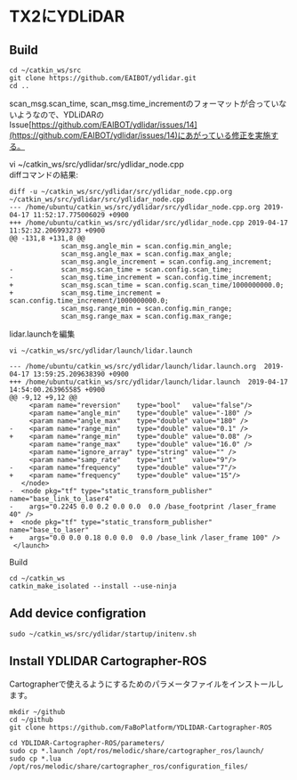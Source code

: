 # TX2にYDLiDAR

## Build

```
cd ~/catkin_ws/src
git clone https://github.com/EAIBOT/ydlidar.git
cd ..
```
scan_msg.scan_time, scan_msg.time_incrementのフォーマットが合っていないようなので、YDLiDARのIssue[https://github.com/EAIBOT/ydlidar/issues/14](https://github.com/EAIBOT/ydlidar/issues/14)にあがっている修正を実施する。

vi ~/catkin_ws/src/ydlidar/src/ydlidar_node.cpp<br>
diffコマンドの結果:<br>
```
diff -u ~/catkin_ws/src/ydlidar/src/ydlidar_node.cpp.org ~/catkin_ws/src/ydlidar/src/ydlidar_node.cpp
--- /home/ubuntu/catkin_ws/src/ydlidar/src/ydlidar_node.cpp.org	2019-04-17 11:52:17.775006029 +0900
+++ /home/ubuntu/catkin_ws/src/ydlidar/src/ydlidar_node.cpp	2019-04-17 11:52:32.206993273 +0900
@@ -131,8 +131,8 @@
             scan_msg.angle_min = scan.config.min_angle;
             scan_msg.angle_max = scan.config.max_angle;
             scan_msg.angle_increment = scan.config.ang_increment;
-            scan_msg.scan_time = scan.config.scan_time;
-            scan_msg.time_increment = scan.config.time_increment;
+            scan_msg.scan_time = scan.config.scan_time/1000000000.0;
+            scan_msg.time_increment = scan.config.time_increment/1000000000.0;
             scan_msg.range_min = scan.config.min_range;
             scan_msg.range_max = scan.config.max_range;
```

lidar.launchを編集<br>
```
vi ~/catkin_ws/src/ydlidar/launch/lidar.launch
```
```
--- /home/ubuntu/catkin_ws/src/ydlidar/launch/lidar.launch.org	2019-04-17 13:59:25.209638390 +0900
+++ /home/ubuntu/catkin_ws/src/ydlidar/launch/lidar.launch	2019-04-17 14:54:00.263965585 +0900
@@ -9,12 +9,12 @@
     <param name="reversion"    type="bool"   value="false"/>
     <param name="angle_min"    type="double" value="-180" />
     <param name="angle_max"    type="double" value="180" />
-    <param name="range_min"    type="double" value="0.1" />
+    <param name="range_min"    type="double" value="0.08" />
     <param name="range_max"    type="double" value="16.0" />
     <param name="ignore_array" type="string" value="" />
     <param name="samp_rate"    type="int"    value="9"/>
-    <param name="frequency"    type="double" value="7"/>
+    <param name="frequency"    type="double" value="15"/>
   </node>
-  <node pkg="tf" type="static_transform_publisher" name="base_link_to_laser4"
-    args="0.2245 0.0 0.2 0.0 0.0  0.0 /base_footprint /laser_frame 40" />
+  <node pkg="tf" type="static_transform_publisher" name="base_to_laser"
+    args="0.0 0.0 0.18 0.0 0.0  0.0 /base_link /laser_frame 100" />
 </launch>
```

Build
```
cd ~/catkin_ws
catkin_make_isolated --install --use-ninja
```

## Add device configration

```
sudo ~/catkin_ws/src/ydlidar/startup/initenv.sh
```

## Install YDLIDAR Cartographer-ROS
Cartographerで使えるようにするためのパラメータファイルをインストールします。<br>
```
mkdir ~/github
cd ~/github
git clone https://github.com/FaBoPlatform/YDLIDAR-Cartographer-ROS

cd YDLIDAR-Cartographer-ROS/parameters/
sudo cp *.launch /opt/ros/melodic/share/cartographer_ros/launch/
sudo cp *.lua /opt/ros/melodic/share/cartographer_ros/configuration_files/
```
